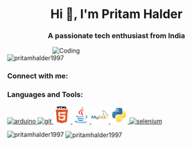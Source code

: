 <h1 align="center">Hi 👋, I'm Pritam Halder</h1>
<h3 align="center">A passionate tech enthusiast from India</h3>
<img align="right" alt="Coding" width="400" src="https://www.google.com/url?sa=i&url=https%3A%2F%2Fdribbble.com%2Fshots%2F5403918-Focus&psig=AOvVaw2EwYue62ktbuj4ES4a9cUp&ust=1671339845186000&source=images&cd=vfe&ved=0CBAQjRxqFwoTCPja5eXw__sCFQAAAAAdAAAAABAf">
<p align="left"> <img src="https://komarev.com/ghpvc/?username=pritamhalder1997&label=Profile%20views&color=0e75b6&style=flat" alt="pritamhalder1997" /> </p>

<h3 align="left">Connect with me:</h3>
<p align="left">
</p>

<h3 align="left">Languages and Tools:</h3>
<p align="left"> <a href="https://www.arduino.cc/" target="_blank" rel="noreferrer"> <img src="https://cdn.worldvectorlogo.com/logos/arduino-1.svg" alt="arduino" width="40" height="40"/> </a> <a href="https://git-scm.com/" target="_blank" rel="noreferrer"> <img src="https://www.vectorlogo.zone/logos/git-scm/git-scm-icon.svg" alt="git" width="40" height="40"/> </a> <a href="https://www.w3.org/html/" target="_blank" rel="noreferrer"> <img src="https://raw.githubusercontent.com/devicons/devicon/master/icons/html5/html5-original-wordmark.svg" alt="html5" width="40" height="40"/> </a> <a href="https://www.java.com" target="_blank" rel="noreferrer"> <img src="https://raw.githubusercontent.com/devicons/devicon/master/icons/java/java-original.svg" alt="java" width="40" height="40"/> </a> <a href="https://www.mysql.com/" target="_blank" rel="noreferrer"> <img src="https://raw.githubusercontent.com/devicons/devicon/master/icons/mysql/mysql-original-wordmark.svg" alt="mysql" width="40" height="40"/> </a> <a href="https://www.python.org" target="_blank" rel="noreferrer"> <img src="https://raw.githubusercontent.com/devicons/devicon/master/icons/python/python-original.svg" alt="python" width="40" height="40"/> </a> <a href="https://www.selenium.dev" target="_blank" rel="noreferrer"> <img src="https://raw.githubusercontent.com/detain/svg-logos/780f25886640cef088af994181646db2f6b1a3f8/svg/selenium-logo.svg" alt="selenium" width="40" height="40"/> </a> </p>

<p><img align="left" src="https://github-readme-stats.vercel.app/api/top-langs?username=pritamhalder1997&show_icons=true&locale=en&layout=compact" alt="pritamhalder1997" /></p>

<p>&nbsp;<img align="center" src="https://github-readme-stats.vercel.app/api?username=pritamhalder1997&show_icons=true&locale=en" alt="pritamhalder1997" /></p>
